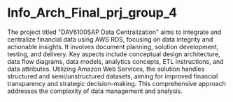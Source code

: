 # Info_Arch_Final_prj_group_4
The project titled "DAV6100SAP Data Centralization" aims to integrate and centralize financial data using AWS RDS, focusing on data integrity and actionable insights. It involves document planning, solution development, testing, and delivery. Key aspects include conceptual design architecture, data flow diagrams, data models, analytics concepts, ETL instructions, and data attributes. Utilizing Amazon Web Services, the solution handles structured and semi/unstructured datasets, aiming for improved financial transparency and strategic decision-making. This comprehensive approach addresses the complexity of data management and analysis.
